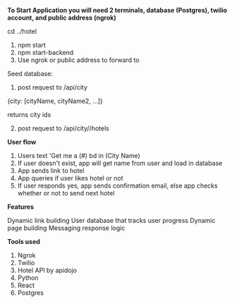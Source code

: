 **To Start Application you will need 2 terminals, database (Postgres), twilio account, and public address (ngrok)**

cd ../hotel

1. npm start
2. npm start-backend
3. Use ngrok or public address to forward to

Seed database:

1. post request to /api/city

{city: [cityName, cityName2, ...]}

returns city ids

2. post request to /api/city/<city-id>/hotels


**User flow**

1. Users text 'Get me a (#) bd in (City Name)
2. If user doesn't exist, app will get name from user and load in database
3. App sends link to hotel
4. App queries if user likes hotel or not
5. If user responds yes, app sends confirmation email, else app checks whether or not to send next hotel

**Features**

Dynamic link building
User database that tracks user progress
Dynamic page building
Messaging response logic


**Tools used**

1. Ngrok
2. Twilio
3. Hotel API by apidojo
4. Python
5. React
6. Postgres



